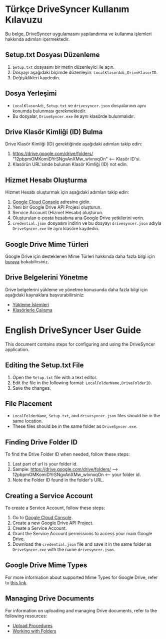 # Türkçe DriveSyncer Kullanım Kılavuzu

Bu belge, DriveSyncer uygulamasını yapılandırma ve kullanma işlemleri hakkında adımları içermektedir.

## Setup.txt Dosyası Düzenleme

1. `Setup.txt` dosyasını bir metin düzenleyici ile açın.
2. Dosyayı aşağıdaki biçimde düzenleyin: `LocalKlasorAdi,DriveKlasorID`.
3. Değişiklikleri kaydedin.

## Dosya Yerleşimi

- `LocalKlasorAdi`, `Setup.txt` ve `drivesyncer.json` dosyalarının aynı konumda bulunması gerekmektedir.
- Bu dosyalar, `DriveSyncer.exe` ile aynı klasörde bulunmalıdır.

## Drive Klasör Kimliği (ID) Bulma

Drive Klasör Kimliği (ID) gerektiğinde aşağıdaki adımları takip edin:
1. https://drive.google.com/drive/folders/  "12pbpmOMKomiDYrSNgvAnXMw_wlvnxqOn" <-- Klasör ID'si.
2. Klasörün URL'sinde bulunan Klasör Kimliği (ID) not edin.

## Hizmet Hesabı Oluşturma

Hizmet Hesabı oluşturmak için aşağıdaki adımları takip edin:
1. [Google Cloud Console](https://console.cloud.google.com/) adresine gidin.
2. Yeni bir Google Drive API Projesi oluşturun.
3. Service Account (Hizmet Hesabı) oluşturun.
4. Oluşturulan e-posta hesabına ana Google Drive yetkilerini verin.
5. `credential.json` dosyasını indirin ve bu dosyayı `drivesyncer.json` adıyla `DriveSyncer.exe` ile aynı klasöre kaydedin.

## Google Drive Mime Türleri

Google Drive için desteklenen Mime Türleri hakkında daha fazla bilgi için [buraya](https://developers.google.com/drive/api/guides/mime-types?hl=tr) bakabilirsiniz.

## Drive Belgelerini Yönetme

Drive belgelerini yükleme ve yönetme konusunda daha fazla bilgi için aşağıdaki kaynaklara başvurabilirsiniz:
- [Yükleme İşlemleri](https://developers.google.com/drive/api/guides/manage-uploads?hl=tr#resumable)
- [Klasörlerle Çalışma](https://developers.google.com/drive/api/guides/folder?hl=tr)


# English DriveSyncer User Guide

This document contains steps for configuring and using the DriveSyncer application.

## Editing the Setup.txt File

1. Open the `Setup.txt` file with a text editor.
2. Edit the file in the following format: `LocalFolderName,DriveFolderID`.
3. Save the changes.

## File Placement

- `LocalFolderName`, `Setup.txt`, and `drivesyncer.json` files should be in the same location.
- These files should be in the same folder as `DriveSyncer.exe`.

## Finding Drive Folder ID

To find the Drive Folder ID when needed, follow these steps:
1. Last part of url is your folder id.
2. Sample: https://drive.google.com/drive/folders/    -->    12pbpmOMKomiDYrSNgvAnXMw_wlvnxqOn <-- your folder id.
3. Note the Folder ID found in the folder's URL.

## Creating a Service Account

To create a Service Account, follow these steps:
1. Go to [Google Cloud Console](https://console.cloud.google.com/).
2. Create a new Google Drive API Project.
3. Create a Service Account.
4. Grant the Service Account permissions to access your main Google Drive.
5. Download the `credential.json` file and save it in the same folder as `DriveSyncer.exe` with the name `drivesyncer.json`.

## Google Drive Mime Types

For more information about supported Mime Types for Google Drive, refer to [this link](https://developers.google.com/drive/api/guides/mime-types?hl=en).

## Managing Drive Documents

For information on uploading and managing Drive documents, refer to the following resources:
- [Upload Procedures](https://developers.google.com/drive/api/guides/manage-uploads?hl=en#resumable)
- [Working with Folders](https://developers.google.com/drive/api/guides/folder?hl=en)




